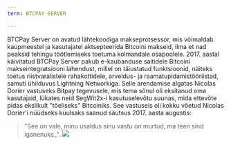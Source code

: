 ```yaml
---
term: BTCPAY SERVER

---
```

BTCPay Server on avatud lähtekoodiga makseprotsessor, mis võimaldab kaupmeestel ja kasutajatel aktsepteerida Bitcoini makseid, ilma et nad peaksid tehingu töötlemiseks toetuma kolmandale osapoolele. 2017. aastal käivitatud BTCPay Server pakub e-kaubanduse saitidele Bitcoini makseintegratsiooni lahendust, millel on täiustatud funktsioonid, näiteks toetus riistvaralistele rahakottidele, arveldus- ja raamatupidamistööriistad, samuti ühilduvus Lightning Networkiga. Selle arendamise algatas Nicolas Dorier vastuseks Bitpay tegevusele, mis tema sõnul oli eksitanud oma kasutajaid, lükates neid SegWit2x-i kasutuselevõtu suunas, mida ettevõte pidas ekslikult "tõeliseks" Bitcoiniks. See vastuseis oli kokku võetud Nicolas Dorier'i nüüdseks kuulsaks saanud säutsus 2017. aasta augustis:

> "See on vale, minu usaldus sinu vastu on murtud, ma teen sind iganenuks_".
![](../../dictionnaire/assets/53.webp)